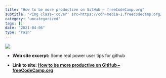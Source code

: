 ```yaml
---
title: "How to be more productive on GitHub – freeCodeCamp.org"
subtitle: "<img class='cover' src=https://cdn-media-1.freecodecamp.org/images/1*-Mc_lCYQhg5p45VrhbdfJQ.png>"
category: "uncategorized"
tags: []
date: "2021-04-06"
type: "rain"
---
```

<img class="cover" src=https://cdn-media-1.freecodecamp.org/images/1*-Mc_lCYQhg5p45VrhbdfJQ.png>



* **Web site excerpt:** Some real power user tips for github

* **Link to site:** **[How to be more productive on GitHub – freeCodeCamp.org](https://medium.freecodecamp.org/how-to-be-more-productive-on-github-c3cedab043e3)**